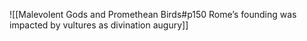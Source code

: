 ![[Malevolent Gods and Promethean Birds#p150 Rome’s founding was impacted by vultures as divination augury]]